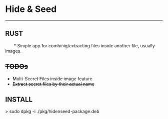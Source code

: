 <h1>Hide & Seed</h1>
<hr />
<h2>RUST</h2>
<p> &nbsp;&nbsp;&nbsp;&nbsp;&nbsp;&nbsp; * Simple app for combinig/extracting files inside another file, usually images.</p>

<h2><del>TODOs</del></h2>
<ul>
    <li><del>Multi-Secret Files inside image feature</del></li>
    <li><del>Extract secret files by their actual name</del></li>
</ul>

<h2>INSTALL</h2>
> sudo dpkg -i ./pkg/hidenseed-package.deb